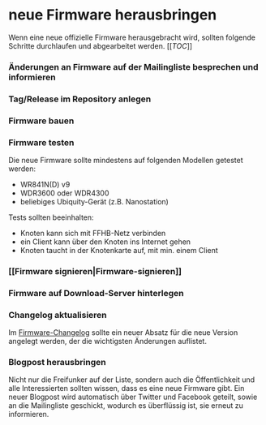 # neue Firmware herausbringen
Wenn eine neue offizielle Firmware herausgebracht wird, sollten folgende Schritte durchlaufen und abgearbeitet werden.
[[_TOC_]]
### Änderungen an Firmware auf der Mailingliste besprechen und informieren
### Tag/Release im Repository anlegen
### Firmware bauen
### Firmware testen
Die neue Firmware sollte mindestens auf folgenden Modellen getestet werden:
* WR841N(D) v9
* WDR3600 oder WDR4300
* beliebiges Ubiquity-Gerät (z.B. Nanostation)

Tests sollten beeinhalten:
* Knoten kann sich mit FFHB-Netz verbinden
* ein Client kann über den Knoten ins Internet gehen
* Knoten taucht in der Knotenkarte auf, mit min. einem Client

### [[Firmware signieren|Firmware-signieren]]
### Firmware auf Download-Server hinterlegen
### Changelog aktualisieren
Im [Firmware-Changelog](http://wiki.bremen.freifunk.net/Firmware/Changelog) sollte ein neuer Absatz für die neue Version angelegt werden, der die wichtigsten Änderungen auflistet.

### Blogpost herausbringen
Nicht nur die Freifunker auf der Liste, sondern auch die Öffentlichkeit und alle Interessierten sollten wissen, dass es eine neue Firmware gibt. Ein neuer Blogpost wird automatisch über Twitter und Facebook geteilt, sowie an die Mailingliste geschickt, wodurch es überflüssig ist, sie erneut zu informieren.